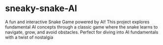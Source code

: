 # sneaky-snake-AI
A fun and interactive Snake Game powered by AI! This project explores fundamental AI concepts through a classic game where the snake learns to navigate, grow, and avoid obstacles. Perfect for diving into AI fundamentals with a twist of nostalgia
